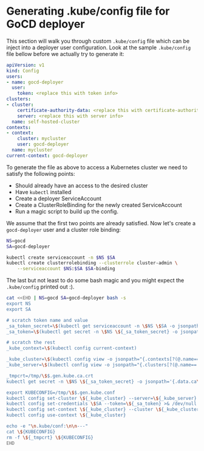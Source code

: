 # Generating .kube/config file for GoCD deployer

This section will walk you through custom `.kube/config` file which can be inject into a deployer user configuration. Look at the sample `.kube/config` file bellow before we actually try to generate it:

```yaml
apiVersion: v1
kind: Config
users:
- name: gocd-deployer
  user:
    token: <replace this with token info>
clusters:
- cluster:
    certificate-authority-data: <replace this with certificate-authority-data info>
    server: <replace this with server info>
  name: self-hosted-cluster
contexts:
- context:
    cluster: mycluster
    user: gocd-deployer
  name: mycluster
current-context: gocd-deployer
```

To generate the file as above to access a Kubernetes cluster we need to satisfy the following points:

- Should already have an access to the desired cluster
- Have `kubectl` installed
- Create a deployer ServiceAccount
- Create a ClusterRoleBinding for the newly created ServiceAccount
- Run a magic script to build up the config.

We assume that the first two points are already satisfied. Now let's create a `gocd-deployer` user and a cluster role binding:

```bash
NS=gocd
SA=gocd-deployer

kubectl create serviceaccount -n $NS $SA
kubectl create clusterrolebinding --clusterrole cluster-admin \
    --serviceaccount $NS:$SA $SA-binding
```

The last but not least to do some bash magic and you might expect the `.kube/config` printed out :).

```bash
cat <<EHD | NS=gocd SA=gocd-deployer bash -s
export NS
export SA

# scratch token name and value
_sa_token_secret=\$(kubectl get serviceaccount -n \$NS \$SA -o jsonpath='{.secrets[0].name}')
_sa_token=\$(kubectl get secret -n \$NS \${_sa_token_secret} -o jsonpath='{.data.token}' | base64 --decode)

# scratch the rest
_kube_context=\$(kubectl config current-context)

_kube_cluster=\$(kubectl config view -o jsonpath="{.contexts[?(@.name=='\${_kube_context}')]..cluster}")
_kube_server=\$(kubectl config view -o jsonpath="{.clusters[?(@.name=='\${_kube_cluster}')]..server}")

_tmpcrt=/tmp/\$$.gen.kube.ca.crt
kubectl get secret -n \$NS \${_sa_token_secret} -o jsonpath='{.data.ca\.crt}' | base64 --decode > \${_tmpcrt}

export KUBECONFIG=/tmp/\$$.gen.kube.conf
kubectl config set-cluster \${_kube_cluster} --server=\${_kube_server} --certificate-authority=\${_tmpcrt} --embed-certs=true >& /dev/null
kubectl config set-credentials \$SA --token=\${_sa_token} >& /dev/null
kubectl config set-context \${_kube_cluster} --cluster \${_kube_cluster} --user \$SA
kubectl config use-context \${_kube_cluster}

echo -e "\n.kube/conf:\n\n---"
cat \${KUBECONFIG}
rm -f \${_tmpcrt} \${KUBECONFIG}
EHD
```
